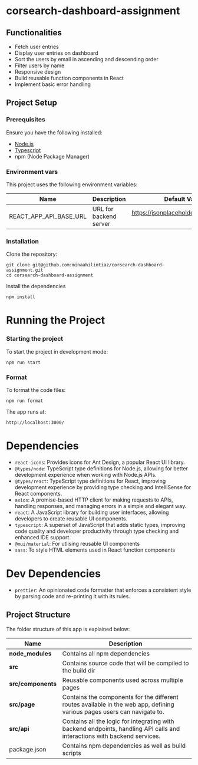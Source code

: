 # corsearch-dashboard-assignment

## Functionalities
- Fetch user entries 
- Display user entries on dashboard 
- Sort the users by email in ascending and descending order 
- Filter users by name 
- Responsive design
- Build reusable function components in React
- Implement basic error handling

## Project Setup

### Prerequisites
Ensure you have the following installed:
- [Node.js](https://nodejs.org/en/)
- [Typescript](https://www.typescriptlang.org/download)
- npm (Node Package Manager)

### Environment vars
This project uses the following environment variables:

| Name                          | Description                         | Default Value                                  |
| ----------------------------- | ------------------------------------| -----------------------------------------------|
|REACT_APP_API_BASE_URL           | URL for backend server           | https://jsonplaceholder.typicode.com      |


### Installation
Clone the repository:
   ```
  git clone git@github.com:minaahilimtiaz/corsearch-dashboard-assignment.git
   cd corsearch-dashboard-assignment
   ```

Install the dependencies
```
npm install
```

# Running the Project
### Starting the project
To start the project in development mode:

```
npm run start
```

### Format
To format the code files:

```
npm run format
```

The app runs at:
```
http://localhost:3000/
```

# Dependencies

- `react-icons`: Provides icons for Ant Design, a popular React UI library.
- `@types/node`: TypeScript type definitions for Node.js, allowing for better development experience when working with Node.js APIs.
- `@types/react`: TypeScript type definitions for React, improving development experience by providing type checking and IntelliSense for React components.
- `axios`: A promise-based HTTP client for making requests to APIs, handling responses, and managing errors in a simple and elegant way.
- `react`: A JavaScript library for building user interfaces, allowing developers to create reusable UI components.
- `typescript`: A superset of JavaScript that adds static types, improving code quality and developer productivity through type checking and enhanced IDE support.
- `@mui/material`: For utlising reusable UI components
- `sass`: To style HTML elements used in React function components

# Dev Dependencies

- `prettier`: An opinionated code formatter that enforces a consistent style by parsing code and re-printing it with its rules.


## Project Structure
The folder structure of this app is explained below:

| Name | Description |
| ------------------------ | --------------------------------------------------------------------------------------------- |
| **node_modules**         | Contains all  npm dependencies                                                            |
| **src**                  | Contains  source code that will be compiled to the build dir                               |
| **src/components**      | Reusable components used across multiple pages
| **src/page**      | Contains the components for the different routes available in the web app, defining various pages users can navigate to. |
| **src/api**     | Contains all the logic for integrating with backend endpoints, handling API calls and interactions with backend services. |
| package.json             | Contains npm dependencies as well as build scripts   |